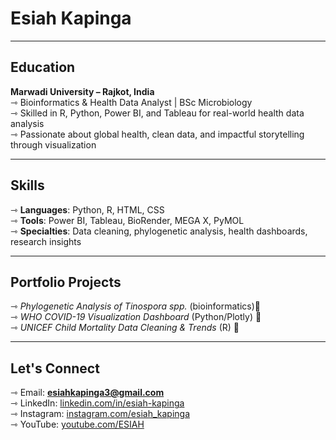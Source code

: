 # Esiah Kapinga

---

## Education  
**Marwadi University – Rajkot, India**  
⇾ Bioinformatics & Health Data Analyst | BSc Microbiology  
⇾ Skilled in R, Python, Power BI, and Tableau for real-world health data analysis  
⇾ Passionate about global health, clean data, and impactful storytelling through visualization

---

##  Skills  
⇾ **Languages**: Python, R, HTML, CSS  
⇾ **Tools**: Power BI, Tableau, BioRender, MEGA X, PyMOL  
⇾ **Specialties**: Data cleaning, phylogenetic analysis, health dashboards, research insights

---

##  Portfolio Projects  
⇾  *Phylogenetic Analysis of Tinospora spp.* (bioinformatics)🌿  
⇾  *WHO COVID-19 Visualization Dashboard* (Python/Plotly) 🦠  
⇾  *UNICEF Child Mortality Data Cleaning & Trends* (R) 👶 

---

## Let's Connect  
⇾ Email: **esiahkapinga3@gmail.com**  
⇾ LinkedIn: [linkedin.com/in/esiah-kapinga](https://linkedin.com/in/esiah-kapinga)  
⇾ Instagram: [instagram.com/esiah_kapinga](https://www.instagram.com/esiah_kapinga)  
⇾ YouTube: [youtube.com/ESIAH](https://youtube.com/ESIAH)
